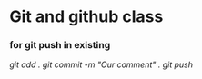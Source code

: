 # Git and github class

### for git push in existing

*git add .*
*git commit -m "Our comment" .*
*git push*
